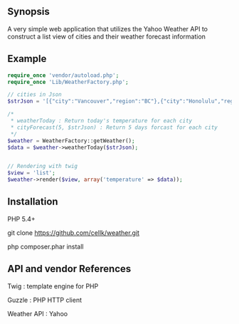 ## Synopsis

A very simple web application that utilizes the Yahoo Weather API to construct a list view of cities and their weather forecast information

## Example

```php
require_once 'vendor/autoload.php';
require_once 'Lib/WeatherFactory.php';

// cities in Json
$strJson = '[{"city":"Vancouver","region":"BC"},{"city":"Honolulu","region":"HI"},{"city":"San Diego","region":"CA"},{"city":"Havana","region":"CH"}]';

/* 
 * weatherToday : Return today's temperature for each city
 * cityForecast(5, $strJson) : Return 5 days forcast for each city
 */
$weather = WeatherFactory::getWeather();
$data = $weather->weatherToday($strJson);


// Rendering with twig
$view = 'list';
$weather->render($view, array('temperature' => $data));
```

## Installation

PHP 5.4+

git clone https://github.com/cellk/weather.git

php composer.phar install

## API and vendor References

Twig : template engine for PHP

Guzzle : PHP HTTP client

Weather API : Yahoo

